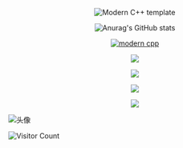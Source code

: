 <div id="title" align=center>

![Modern C++ template][github-sub-title:img]

![Anurag's GitHub stats](https://github-readme-stats.vercel.app/api?username=Ben1524&show_icons=true&theme=radical)

[![modern cpp](https://img.shields.io/badge/code-Modern%20C++-blue)](https://learn.microsoft.com/zh-cn/cpp/cpp/welcome-back-to-cpp-modern-cpp) 

![](https://img.shields.io/badge/讨厌-学习-yellow) 


![](https://img.shields.io/badge/性格-开朗、自信-red) 

![](https://img.shields.io/badge/爱好-网络编程、音视频-red)

![](https://img.shields.io/badge/梦想-给小美天天买早餐-blue)


</div>

![头像](image/img.jpg)

![Visitor Count](https://profile-counter.glitch.me/Ben1524/count.svg)

[github-sub-title:img]: https://readme-typing-svg.herokuapp.com?font=Segoe+Script&center=true&lines=Ben1524.
